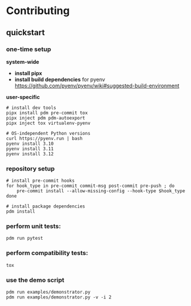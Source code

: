 # Contributing

## quickstart

### one-time setup

__system-wide__

- __install pipx__
- __install build dependencies__ for pyenv
  https://github.com/pyenv/pyenv/wiki#suggested-build-environment

__user-specific__

```SHELL
# install dev tools
pipx install pdm pre-commit tox
pipx inject pdm pdm-autoexport
pipx inject tox virtualenv-pyenv

# OS-independent Python versions
curl https://pyenv.run | bash
pyenv install 3.10
pyenv install 3.11
pyenv install 3.12
```

### repository setup

```SHELL
# install pre-commit hooks
for hook_type in pre-commit commit-msg post-commit pre-push ; do
    pre-commit install --allow-missing-config --hook-type $hook_type
done

# install package dependencies
pdm install
```

### perform unit tests:

```SHELL
pdm run pytest
```

### perform compatibility tests:

```SHELL
tox
```

### use the demo script

```SHELL
pdm run examples/demonstrator.py
pdm run examples/demonstrator.py -v -i 2
```
